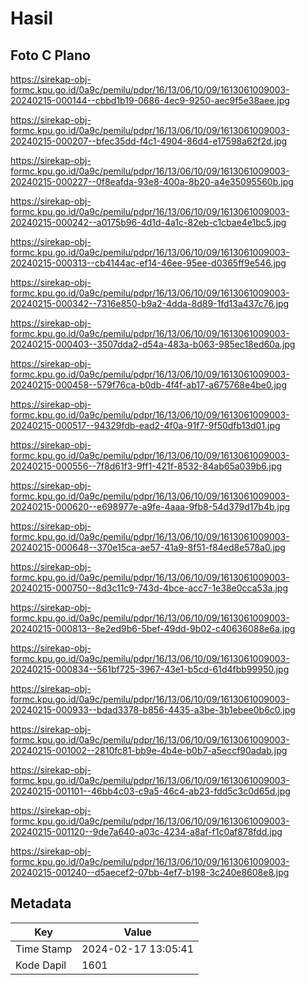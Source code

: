 # Hasil

## Foto C Plano

https://sirekap-obj-formc.kpu.go.id/0a9c/pemilu/pdpr/16/13/06/10/09/1613061009003-20240215-000144--cbbd1b19-0686-4ec9-9250-aec9f5e38aee.jpg

https://sirekap-obj-formc.kpu.go.id/0a9c/pemilu/pdpr/16/13/06/10/09/1613061009003-20240215-000207--bfec35dd-f4c1-4904-86d4-e17598a62f2d.jpg

https://sirekap-obj-formc.kpu.go.id/0a9c/pemilu/pdpr/16/13/06/10/09/1613061009003-20240215-000227--0f8eafda-93e8-400a-8b20-a4e35095560b.jpg

https://sirekap-obj-formc.kpu.go.id/0a9c/pemilu/pdpr/16/13/06/10/09/1613061009003-20240215-000242--a0175b96-4d1d-4a1c-82eb-c1cbae4e1bc5.jpg

https://sirekap-obj-formc.kpu.go.id/0a9c/pemilu/pdpr/16/13/06/10/09/1613061009003-20240215-000313--cb4144ac-ef14-46ee-95ee-d0365ff9e546.jpg

https://sirekap-obj-formc.kpu.go.id/0a9c/pemilu/pdpr/16/13/06/10/09/1613061009003-20240215-000342--7316e850-b9a2-4dda-8d89-1fd13a437c76.jpg

https://sirekap-obj-formc.kpu.go.id/0a9c/pemilu/pdpr/16/13/06/10/09/1613061009003-20240215-000403--3507dda2-d54a-483a-b063-985ec18ed60a.jpg

https://sirekap-obj-formc.kpu.go.id/0a9c/pemilu/pdpr/16/13/06/10/09/1613061009003-20240215-000458--579f76ca-b0db-4f4f-ab17-a675768e4be0.jpg

https://sirekap-obj-formc.kpu.go.id/0a9c/pemilu/pdpr/16/13/06/10/09/1613061009003-20240215-000517--94329fdb-ead2-4f0a-91f7-9f50dfb13d01.jpg

https://sirekap-obj-formc.kpu.go.id/0a9c/pemilu/pdpr/16/13/06/10/09/1613061009003-20240215-000556--7f8d61f3-9ff1-421f-8532-84ab65a039b6.jpg

https://sirekap-obj-formc.kpu.go.id/0a9c/pemilu/pdpr/16/13/06/10/09/1613061009003-20240215-000620--e698977e-a9fe-4aaa-9fb8-54d379d17b4b.jpg

https://sirekap-obj-formc.kpu.go.id/0a9c/pemilu/pdpr/16/13/06/10/09/1613061009003-20240215-000648--370e15ca-ae57-41a9-8f51-f84ed8e578a0.jpg

https://sirekap-obj-formc.kpu.go.id/0a9c/pemilu/pdpr/16/13/06/10/09/1613061009003-20240215-000750--8d3c11c9-743d-4bce-acc7-1e38e0cca53a.jpg

https://sirekap-obj-formc.kpu.go.id/0a9c/pemilu/pdpr/16/13/06/10/09/1613061009003-20240215-000813--8e2ed9b6-5bef-49dd-9b02-c40636088e6a.jpg

https://sirekap-obj-formc.kpu.go.id/0a9c/pemilu/pdpr/16/13/06/10/09/1613061009003-20240215-000834--561bf725-3967-43e1-b5cd-61d4fbb99950.jpg

https://sirekap-obj-formc.kpu.go.id/0a9c/pemilu/pdpr/16/13/06/10/09/1613061009003-20240215-000933--bdad3378-b856-4435-a3be-3b1ebee0b6c0.jpg

https://sirekap-obj-formc.kpu.go.id/0a9c/pemilu/pdpr/16/13/06/10/09/1613061009003-20240215-001002--2810fc81-bb9e-4b4e-b0b7-a5eccf90adab.jpg

https://sirekap-obj-formc.kpu.go.id/0a9c/pemilu/pdpr/16/13/06/10/09/1613061009003-20240215-001101--46bb4c03-c9a5-46c4-ab23-fdd5c3c0d65d.jpg

https://sirekap-obj-formc.kpu.go.id/0a9c/pemilu/pdpr/16/13/06/10/09/1613061009003-20240215-001120--9de7a640-a03c-4234-a8af-f1c0af878fdd.jpg

https://sirekap-obj-formc.kpu.go.id/0a9c/pemilu/pdpr/16/13/06/10/09/1613061009003-20240215-001240--d5aecef2-07bb-4ef7-b198-3c240e8608e8.jpg


## Metadata

| Key        | Value               |
| ---------- | ------------------- |
| Time Stamp | 2024-02-17 13:05:41 |
| Kode Dapil | 1601                |



